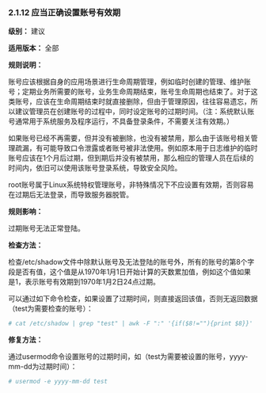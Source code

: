 ### 2.1.12 应当正确设置账号有效期

**级别：** 建议

**适用版本：** 全部

**规则说明：** 

账号应该根据自身的应用场景进行生命周期管理，例如临时创建的管理、维护账号；定期业务所需要的账号，业务生命周期结束，账号生命周期也结束了。对于这类账号，应该在生命周期结束时就直接删除，但由于管理原因，往往容易遗忘，所以建议管理员在创建账号的过程中，同时设定账号的过期时间。（注：系统默认账号通常用于系统服务及程序运行，不具备登录条件，不需要关注有效期。）

如果账号已经不再需要，但并没有被删除，也没有被禁用，那么由于该账号相关管理疏漏，有可能导致口令泄露或者账号被非法使用。例如原本用于日志维护的临时账号应该在1个月后过期，但到期后并没有被禁用，那么相应的管理人员在后续的时间内，依旧可以使用该账号登录系统，导致安全风险。

root账号属于Linux系统特权管理账号，非特殊情况下不应设置有效期，否则容易在过期后无法登录，而导致服务器脱管。

**规则影响：**

过期账号无法正常登陆。

**检查方法：**

检查/etc/shadow文件中除默认账号及无法登陆的账号外，所有的账号的第8个字段是否有值，这个值是从1970年1月1日开始计算的天数累加值，例如这个值如果是1，表示账号有效期到1970年1月2日24点过期。

可以通过如下命令检查，如果设置了过期时间，则直接返回该值，否则无返回数据（test为需要检查的账号）：

```bash
# cat /etc/shadow | grep "test" | awk -F ":" '{if($8!=""){print $8}}'
```

**修复方法：**

通过usermod命令设置账号的过期时间，如（test为需要被设置的账号，yyyy-mm-dd为过期时间）：

```bash
# usermod -e yyyy-mm-dd test
```